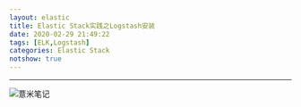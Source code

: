 ```yaml
---
layout: elastic
title: Elastic Stack实践之Logstash安装
date: 2020-02-29 21:49:22
tags: [ELK,Logstash]
categories: Elastic Stack
notshow: true
---
```



---
![薏米笔记](https://eelve.com/upload/2019/8/eblog-b269767ff45b4e01a1c380e38898c1c0.png)
